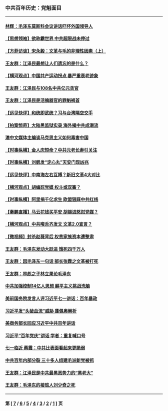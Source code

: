 ### 中共百年历史：党魁面目
---
#### [林辉：毛泽东莫斯科会议讲话吓坏外国领导人](../../pages/nf1176107/n13917931.md?09120430) 
#### [【思想领袖】欲称霸世界 中共超限战未停过](../../pages/nf1176107/n13745142.md?09120430) 
#### [【方菲访谈】宋永毅：文革与毛的非理性因素（上）](../../pages/nf1176107/n13469956.md?09120430) 
#### [王友群：江泽民最想让人们遗忘的是什么？](../../pages/nf1176107/n13408949.md?09120430) 
#### [【横河观点】中国共产运动拐点 暴严重衰老迹象](../../pages/nf1176107/n13388333.md?09120430) 
#### [王友群：江泽民与108名中共亿元贪官](../../pages/nf1176107/n13352358.md?09120430) 
#### [王友群：江泽民是活摘器官的罪魁祸首](../../pages/nf1176107/n13336903.md?09120430) 
#### [【远见快评】和统即武统？习与台湾隔空交手](../../pages/nf1176107/n13297739.md?09120430) 
#### [【拍案惊奇】大陆黑监狱实录 海外揭中共成潮流](../../pages/nf1176107/n13288853.md?09120430) 
#### [澳中文媒体主编谈马克思主义如何毒害中国](../../pages/nf1176107/n13257387.md?09120430) 
#### [【时事纵横】金人庆短命？中共元老长寿引关注](../../pages/nf1176107/n13217934.md?09120430) 
#### [【时事纵横】刘鹤发“定心丸”天安门现凶兆](../../pages/nf1176107/n13215416.md?09120430) 
#### [【远见快评】中南海左右互搏？新旧文革4大对比](../../pages/nf1176107/n13214745.md?09120430) 
#### [【横河观点】胡编怼党媒 权斗或双簧？](../../pages/nf1176107/n13210864.md?09120430) 
#### [【时事纵横】阿里捐千亿求生 欧盟狠踩中共红线](../../pages/nf1176107/n13206431.md?09120430) 
#### [【秦鹏直播】马云花钱买平安 胡锡进怒怼党媒？](../../pages/nf1176107/n13206392.md?09120430) 
#### [【横河观点】中共喉舌齐发文 文革2.0宣言？](../../pages/nf1176107/n13201248.md?09120430) 
#### [【微视频】封杀赵薇背后 权贵家族资本遭整肃](../../pages/nf1176107/n13197798.md?09120430) 
#### [王友群：毛泽东发动大跃进 饿死四千万人](../../pages/nf1176107/n13177158.md?09120430) 
#### [王友群：因毛泽东一句话 部长张霖之文革被打死](../../pages/nf1176107/n13161711.md?09120430) 
#### [王友群：林彪之子林立果论毛泽东](../../pages/nf1176107/n13128622.md?09120430) 
#### [中共加强控制14亿人思想 躺平主义挑战洗脑](../../pages/nf1176107/n13094299.md?09120430) 
#### [美前国务院发言人评习近平七一讲话：百年暴政](../../pages/nf1176107/n13066986.md?09120430) 
#### [习近平发“头破血流”威胁 蓬佩奥解析](../../pages/nf1176107/n13063604.md?09120430) 
#### [美商务部长回应习近平中共百年讲话](../../pages/nf1176107/n13062903.md?09120430) 
#### [习近平“百年党庆”讲话 学者：重复喊口号](../../pages/nf1176107/n13061411.md?09120430) 
#### [七一临近 蔡霞：中共比表面看起来更脆弱](../../pages/nf1176107/n13056418.md?09120430) 
#### [中共百年内部分裂 三十多人组建毛派新党被抓](../../pages/nf1176107/n13044023.md?09120430) 
#### [王友群：江泽民是中共最黑恶势力的“黑老大”](../../pages/nf1176107/n13022180.md?09120430) 
#### [王友群：毛泽东的接班人刘少奇之死](../../pages/nf1176107/n12991772.md?09120430) 

---
#### 第 [ [7](./7.md?09120430) / [6](./6.md?09120430) / [5](./5.md?09120430) / [4](./4.md?09120430) / [3](./3.md?09120430) / [2](./2.md?09120430) / [1](./1.md?09120430) ] 页
